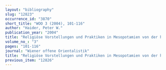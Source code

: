 ```yaml
---
layout: "bibliography"
slug: "12823"
occurrence_id: "3870"
short_title: "WOO 3 (2004), 101-116"
author: "Haider, Peter W."
publication_year: "2004"
title: "Religiöse Vorstellungen und Praktiken in Mesopotamien von der hellenistischen Zeit bis in die parhische Ära."
volume_no_: "3"
pages: "101-116"
journal: "Wiener offene Orientalistik"
title: "Religiöse Vorstellungen und Praktiken in Mesopotamien von der hellenistischen Zeit bis in die parhische Ära."
previous_item: "12826"
---
```

